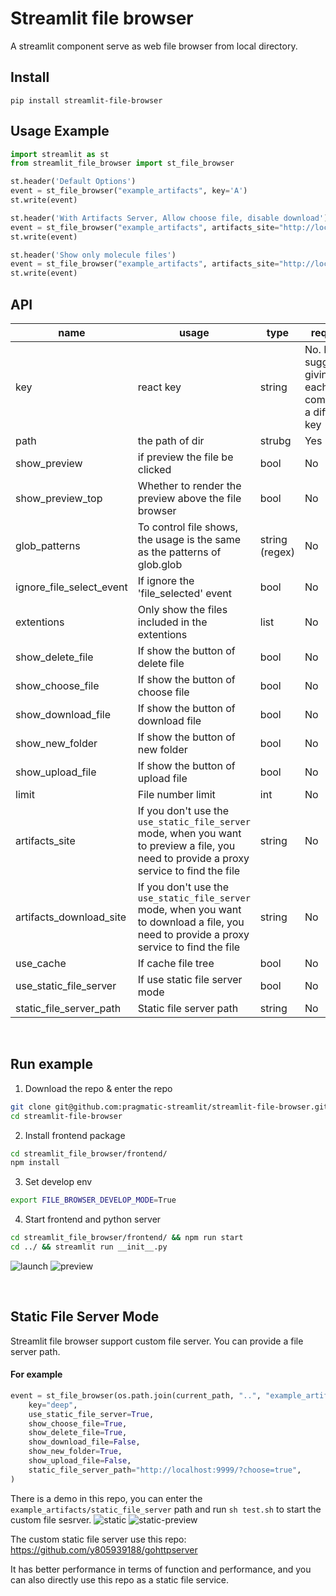 # Streamlit file browser

A streamlit component serve as web file browser from local directory.

## Install

```
pip install streamlit-file-browser
```
## Usage Example


```python
import streamlit as st
from streamlit_file_browser import st_file_browser

st.header('Default Options')
event = st_file_browser("example_artifacts", key='A')
st.write(event)

st.header('With Artifacts Server, Allow choose file, disable download')
event = st_file_browser("example_artifacts", artifacts_site="http://localhost:1024", show_choose_file=True, show_download_file=False, key='B')
st.write(event)

st.header('Show only molecule files')
event = st_file_browser("example_artifacts", artifacts_site="http://localhost:1024", show_choose_file=True, show_download_file=False, glob_patterns=('molecule/*',), key='C')
st.write(event)
```

## API

| name                     | usage                                                                                                                                      | type           | required                                                | default |
|--------------------------|--------------------------------------------------------------------------------------------------------------------------------------------|----------------|---------------------------------------------------------|---------|
| key                      | react key                                                                                                                                  | string         | No. But I suggest giving each component a different key | None    |
| path                     | the path of dir                                                                                                                            | strubg         | Yes                                                     |         |
| show_preview             | if preview the file be clicked                                                                                                             | bool           | No                                                      | True    |
| show_preview_top         | Whether to render the preview above the file browser                                                                                       | bool           | No                                                      | False   |
| glob_patterns            | To control file shows, the usage is the same as the patterns of glob.glob                                                                  | string (regex) | No                                                      | '**/*'    |
| ignore_file_select_event | If ignore the 'file_selected' event                                                                                                        | bool           | No                                                      | False   |
| extentions               | Only show the files included in the extentions                                                                                             | list           | No                                                      | None    |
| show_delete_file         | If show the button of delete file                                                                                                          | bool           | No                                                      | False   |
| show_choose_file         | If show the button of choose file                                                                                                          | bool           | No                                                      | False   |
| show_download_file       | If show the button of download file                                                                                                        | bool           | No                                                      | True    |
| show_new_folder          | If show the button of new folder                                                                                                           | bool           | No                                                      | False   |
| show_upload_file         | If show the button of upload file                                                                                                          | bool           | No                                                      | False   |
| limit                    | File number limit                                                                                                                          | int            | No                                                      | 10000   |
| artifacts_site           | If you don't use the `use_static_file_server` mode, when you want to preview a file, you need to provide a proxy service to find the file  | string         | No                                                      | None    |
| artifacts_download_site  | If you don't use the `use_static_file_server` mode, when you want to download a file, you need to provide a proxy service to find the file | string         | No                                                      | None    |
| use_cache                | If cache file tree                                                                                                                         | bool           | No                                                      | False   |
| use_static_file_server   | If use static file server mode                                                                                                             | bool           | No                                                      | False   |
| static_file_server_path  | Static file server path                                                                                                                    | string         | No                                                      | None    |

<br/>

## Run example
1. Download the repo & enter the repo
```bash
git clone git@github.com:pragmatic-streamlit/streamlit-file-browser.git
cd streamlit-file-browser
```
2. Install frontend package
```bash
cd streamlit_file_browser/frontend/
npm install
```
3. Set develop env
```bash
export FILE_BROWSER_DEVELOP_MODE=True
```
4. Start frontend and python server
```bash
cd streamlit_file_browser/frontend/ && npm run start
cd ../ && streamlit run __init__.py
```
![launch](./img/20230627-164346.jpeg)
![preview](./img/733226ef-e19d-4dbb-933b-181a188dd5c9.jpeg)

</br>

## Static File Server Mode
Streamlit file browser support custom file server. You can provide a file server path.

#### For example
```python
event = st_file_browser(os.path.join(current_path, "..", "example_artifacts/static_file_server/root"),
    key="deep",
    use_static_file_server=True,
    show_choose_file=True,
    show_delete_file=True,
    show_download_file=False,
    show_new_folder=True,
    show_upload_file=False,
    static_file_server_path="http://localhost:9999/?choose=true",
)
```
There is a demo in this repo, you can enter the `example_artifacts/static_file_server` path and run `sh test.sh` to start the custom file sesrver.
![static](./img/78gxcQVBjb.jpg)
![static-preview](./img/1da1e605-6ce4-4ce5-9437-a7a904010e51.jpeg)

The custom static file server use this repo: https://github.com/y805939188/gohttpserver

It has better performance in terms of function and performance, and you can also directly use this repo as a static file service.

